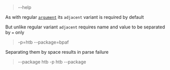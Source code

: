 > --help

As with regular [`argument`](NamedArg::argument) its `adjacent` variant is required by default

>

But unlike regular variant `adjacent` requires name and value to be separated by `=` only

> -p=htb
> --package=bpaf

Separating them by space results in parse failure

> --package htb
> -p htb
> --package
